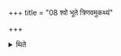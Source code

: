 +++
title = "08 श्वो भूते त्रिणवमुकथ्यं"

+++

<details><summary>थिते</summary>

8. On the next day they perform an Ukthya-sacrifice with twentynine-versed stoma, the first Pr̥ṣṭha-stotra of which is sung on the ŚakvarĪ.  
</details>
